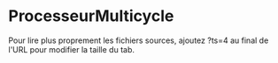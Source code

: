 # ProcesseurMulticycle
Pour lire plus proprement les fichiers sources, ajoutez ?ts=4 au final de l'URL pour modifier la taille du tab.
